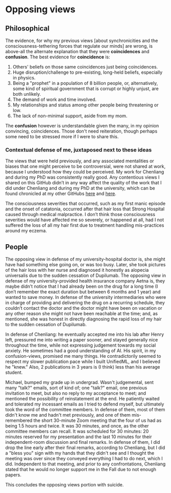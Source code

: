 # Opposing views

## Philosophical

The evidence, for why my previous views [about synchronicities and the consciousness-tethering forces that regulate our minds] are wrong, is above-all the alternate explanation that they were **coincidences** and **confusion**. The best evidence for **coincidence** is:

1. Others' beliefs on those same coincidences just being coincidences.
2. Huge disruption/challenge to pre-existing, long-held beliefs, especially in physics.
3. Being a "prophet" in a population of 8 billion people, or, alternatively, some kind of spiritual government that is corrupt or highly unjust, are both unlikely.
4. The demand of work and time involved.
5. My relationships and status among other people being threatening or low.
6. The lack of non-minimal support, aside from my mom.

The **confusion** however is understandable given the many, in my opinion convincing, coincidences. Those don't need reiteration, though perhaps some need to be stressed more if I were to share this.

### Contextual defense of me, juxtaposed next to these ideas

The views that were held previously, and any associated mentalities or biases that one might perceive to be controversial, were not shared at work, because I understood how they could be perceived. My work for Chenliang and during my PhD was consistently really good. Any contentious views I shared on this GitHub didn’t in any way affect the quality of the work that I did under Chenliang and during my PhD at the university, which can be found chronicled at my other GitHubs [here](https://github.com/slerman12) and [here](https://github.com/agi-init).  

The consciousness severities that occurred, such as my first manic episode and the onset of catatonia, occurred after that hair loss that Strong Hospital caused through medical malpractice. I don’t think those consciousness severities would have affected me so severely, or happened at all, had I not suffered the loss of all my hair first due to treatment handling mis-practices around my eczema. 

## People

The opposing view in defense of my university-hospital doctor is, she might have had something else going on, or was too busy. Later, she took pictures of the hair loss with her nurse and diagnosed it honestly as alopecia universalis due to the sudden cessation of Dupilumab. The opposing view in defense of my university-provided health insurance company Aetna is, they maybe didn’t notice that I had already been on the drug for a long time (I don’t remember the exact duration but between 6 months and 1 year) and wanted to save money. In defense of the university intermediaries who were in charge of providing and delivering the drug on a recurring schedule, they couldn’t contact the doctor and the doctor might have been on vacation or any other reason she might not have been reachable at the time; and, as mentioned, she was honest in directly diagnosing the rapid loss of my hair to the sudden cessation of Dupilumab. 

In defense of Chenliang: he eventually accepted me into his lab after Henry left, pressured me into writing a paper sooner, and stayed generally nice throughout the time, while not expressing judgement towards my social anxiety. He sometimes had a good understanding of AI. His spirit, in my confusion-views, promised me many things. He contradictorily seemed to respect my slower publication pace while I built UnifiedML, and I believed he "knew." Also, 2 publications in 3 years is (I think) less than his average student.

Michael, bumped my grade up in undergrad. Wasn't judgemental, sent many "talk?" emails, sort of kind of; one "talk?" email, one previous invitation to meet, but also no reply to my acceptance to meet; and mentioned the possibility of reinstatement at the end. He patiently waited and tolerated my incessant emails as I tried to defend myself, but ultimately took the word of the committee members. In defense of them, most of them didn't know me and hadn't met previously, and one of them mis-remembered the short 30-minute Zoom meeting that the four of us had as being 1.5 hours and twice. It was 30 minutes, and once, as the other committee members can recall. It was scheduled for 30 minutes: 20 minutes reserved for my presentation and the last 10 minutes for their independent-room discussion and final remarks. In defense of them, I did drop the line early after their final remarks, according to Chenliang, but I did a "bless you" sign with my hands that they didn't see and I thought the meeting was over since they conveyed everything I had to do next, which I did. Independent to that meeting, and prior to any confrontations, Chenliang stated that he would no longer support me in the Fall due to not enough papers.

This concludes the opposing views portion with suicide.
